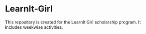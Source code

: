 # LearnIt-Girl
This repository is created for the LearnIt Girl scholarship program.
It includes weekwise activities. 

